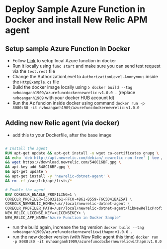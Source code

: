 # Deploy Sample Azure Function in Docker and install New Relic APM agent

## Setup sample Azure Function in Docker

- Follow [Link](https://learn.microsoft.com/en-us/azure/azure-functions/functions-deploy-container?tabs=docker%2Cbash%2Cazure-cli&pivots=programming-language-csharp) to setup local Azure function in docker
- Run it locally using `func start` and make sure you can send test request via the `test.rest` file
- Change the AuthorizationLevel to `AuthorizationLevel.Anonymous` inside the `HttpExample.cs` file
- Build the docker image locally using `❯ docker build --tag nvhoanganh1909/azurefuncdockernewrelic:v1.0.0 .` (replace `nvhoanganh1909` with your docker HUB account Id)
- Run the Az funcion inside docker using command `docker run -p 8080:80 -it nvhoanganh1909/azurefuncdockernewrelic:v1.0.0`

## Adding new Relic agent (via docker)

- add this to your Dockerfile, after the base image

```Dockerfile

# Install the agent
RUN apt-get update && apt-get install -y wget ca-certificates gnupg \
&& echo 'deb http://apt.newrelic.com/debian/ newrelic non-free' | tee /etc/apt/sources.list.d/newrelic.list \
&& wget https://download.newrelic.com/548C16BF.gpg \
&& apt-key add 548C16BF.gpg \
&& apt-get update \
&& apt-get install -y 'newrelic-dotnet-agent' \
&& rm -rf /var/lib/apt/lists/*

# Enable the agent
ENV CORECLR_ENABLE_PROFILING=1 \
CORECLR_PROFILER={36032161-FFC0-4B61-B559-F6C5D41BAE5A} \
CORECLR_NEWRELIC_HOME=/usr/local/newrelic-dotnet-agent \
CORECLR_PROFILER_PATH=/usr/local/newrelic-dotnet-agent/libNewRelicProfiler.so \
NEW_RELIC_LICENSE_KEY=<LICENSEKEY> \
NEW_RELIC_APP_NAME="Azure Function in Docker Sample"
```
- run the build again, increase the tag version `docker build --tag nvhoanganh1909/azurefuncdockernewrelicwithapm:v1.0.0 .`
- run the new docker version (with New Relic agent this time) `docker run -p 8080:80 -it nvhoanganh1909/azurefuncdockernewrelicwithapm:v1.0.0`